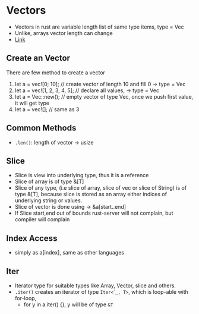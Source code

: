 # Vectors

- Vectors in rust are variable length list of same type items, type = Vec<T>
- Unlike, arrays vector length can change
- [Link](https://www.cs.brandeis.edu/~cs146a/rust/doc-02-21-2015/book/arrays-vectors-and-slices.html)

## Create an Vector
There are few method to create a vector
1. let a = vec![0; 10]; // create vector of length 10 and fill 0 -> type = Vec<i32>
2. let a = vec![1, 2, 3, 4, 5]; // declare all values, -> type = Vec<i32>
3. let a = Vec::new(); // empty vector of type Vec<unknown>, once we push first value, it will get type
4. let a = vec![]; // same as 3

## Common Methods
- `.len()`: length of vector -> usize

## Slice
- Slice is view into underlying type, thus it is a reference
- Slice of array is of type &[T]
- Slice of any type, (i.e slice of array, slice of vec or slice of String) is of type &[T], because slice is stored as an array either indices of underlying string or values.
- Slice of vector is done using -> &a[start..end]
- If Slice start,end out of bounds rust-server will not complain, but compiler will complain

## Index Access
- simply as a[index], same as other languages

## Iter
- Iterator type for suitable types like Array, Vector, slice and others.
- `.iter()` creates an iterator of type `Iter<`\``_, T>`, which is loop-able with for-loop, 
  - for y in a.iter() {}, y will be of type `&T`